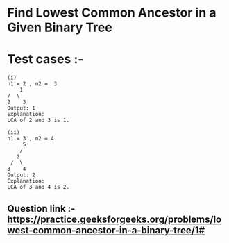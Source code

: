# Find Lowest Common Ancestor in a Given Binary Tree
# Test cases :- 
    (i)
    n1 = 2 , n2 =  3
        1
    /  \
    2    3
    Output: 1
    Explanation:
    LCA of 2 and 3 is 1.

    (ii)
    n1 = 3 , n2 = 4
         5
        /
       2
     /  \
    3    4
    Output: 2
    Explanation: 
    LCA of 3 and 4 is 2. 
    
## Question link :- https://practice.geeksforgeeks.org/problems/lowest-common-ancestor-in-a-binary-tree/1#
